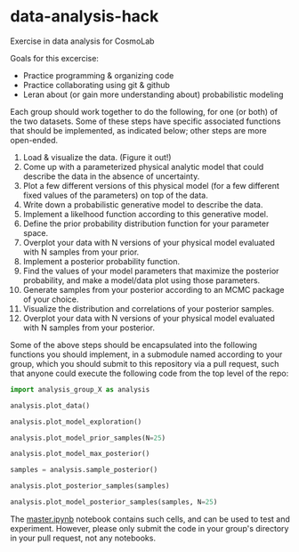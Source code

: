 # data-analysis-hack
Exercise in data analysis for CosmoLab

Goals for this excercise:
* Practice programming & organizing code
* Practice collaborating using git & github 
* Leran about (or gain more understanding about) probabilistic modeling

Each group should work together to do the following, for one (or both) of the two datasets.  Some of these steps have specific associated functions that should be implemented, as indicated below; other steps are more open-ended.

1. Load & visualize the data.  (Figure it out!)
2. Come up with a parameterized physical analytic model that could describe the data in the absence of uncertainty.
3. Plot a few different versions of this physical model (for a few different fixed values of the parameters) on top of the data. 
4. Write down a probabilistic generative model to describe the data.
5. Implement a likelhood function according to this generative model.
6. Define the prior probability distribution function for your parameter space.
7. Overplot your data with N versions of your physical model evaluated with N samples from your prior. 
8. Implement a posterior probability function.
9. Find the values of your model parameters that maximize the posterior probability, and make a model/data plot using those parameters.
10. Generate samples from your posterior according to an MCMC package of your choice.
11. Visualize the distribution and correlations of your posterior samples.
12. Overplot your data with N versions of your physical model evaluated with N samples from your posterior.

Some of the above steps should be encapsulated into the following functions you should implement, in a submodule named according to your group, which you should submit to this repository via a pull request, such that anyone could execute the following code from the top level of the repo:

```python
import analysis_group_X as analysis

analysis.plot_data()

analysis.plot_model_exploration()

analysis.plot_model_prior_samples(N=25)

analysis.plot_model_max_posterior()

samples = analysis.sample_posterior()

analysis.plot_posterior_samples(samples)

analysis.plot_model_posterior_samples(samples, N=25)

```

The [master.ipynb](master.ipynb) notebook contains such cells, and can be used to test and experiment.  However, please only submit the code in your group's directory in your pull request, not any notebooks.
